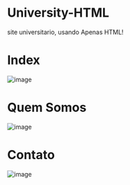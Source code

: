 # University-HTML
site universitario, usando Apenas HTML!

# Index
![image](https://user-images.githubusercontent.com/95008802/201192817-e78c1fc4-75cd-456f-bcf6-cd4d807144ba.png)

# Quem Somos

![image](https://user-images.githubusercontent.com/95008802/201193113-b07d90d5-2188-49c2-9587-3118a2bcbddf.png)

# Contato

![image](https://user-images.githubusercontent.com/95008802/201193176-238c9823-af82-4a5f-909a-86f692b68450.png)

